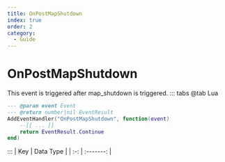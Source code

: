 ```yaml
---
title: OnPostMapShutdown
index: true
order: 2
category:
  - Guide
---
```


# OnPostMapShutdown
This event is triggered after map_shutdown is triggered.
::: tabs
@tab Lua
```lua
--- @param event Event
--- @return number|nil EventResult
AddEventHandler("OnPostMapShutdown", function(event)
    --[[ ... ]]
    return EventResult.Continue
end)
```

:::
| Key | Data Type |
| :-: | :-------: |